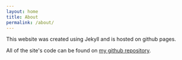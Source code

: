 ```yaml
---
layout: home
title: About
permalink: /about/
---
```


This website was created using Jekyll and is hosted on github pages. 

All of the site's code can be found on [my github repository](https://www.github.com/MildlySpicy).
